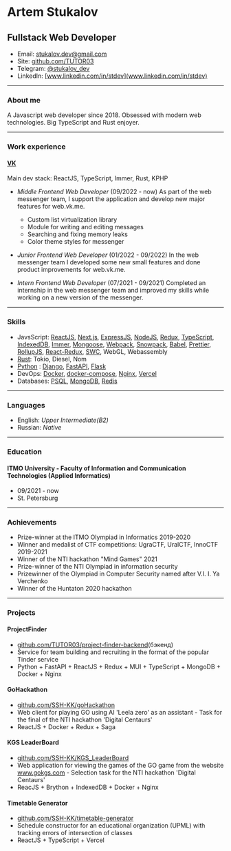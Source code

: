# Artem Stukalov

## Fullstack Web Developer

- Email: stukalov.dev@gmail.com
- Site: [github.com/TUTOR03](github.com/TUTOR03)
- Telegram: [@stukalov_dev](t.me/stukalov_dev)
- LinkedIn: [www.linkedin.com/in/stdev](www.linkedin.com/in/stdev)

---

### About me

A Javascript web developer since 2018. Obsessed with modern web technologies. Big TypeScript and Rust enjoyer.

---

### Work experience

#### [VK](vk.com)

Main dev stack: ReactJS, TypeScript, Immer, Rust, KPHP

- _Middle Frontend Web Developer_ (09/2022 - now)
  As part of the web messenger team, I support the application and develop new major features for web.vk.me.

  - Custom list virtualization library
  - Module for writing and editing messages
  - Searching and fixing memory leaks
  - Сolor theme styles for messenger

- _Junior Frontend Web Developer_ (01/2022 - 09/2022)
  In the web messenger team I developed some new small features and done product improvements for web.vk.me.

- _Intern Frontend Web Developer_ (07/2021 - 09/2021)
  Completed an internship in the web messenger team and improved my skills while working on a new version of the messenger.

---

### Skills

- JavsScript: [ReactJS](reactjs.org), [Next.js](nextjs.org), [ExpressJS](expressjs.com), [NodeJS](nodejs.org), [Redux](redux.js.org), [TypeScript](www.typescriptlang.org), [IndexedDB](github.com/jakearchibald/idb), [Immer](immerjs.github.io/immer), [Mongoose](mongoosejs.com), [Webpack](webpack.js.org), [Snowpack](www.snowpack.dev), [Babel](babeljs.io), [Prettier](prettier.io), [RollupJS](rollupjs.org), [React-Redux](react-redux.js.org), [SWC](swc.rs), WebGL, Webassembly
- [Rust](www.rust-lang.org): Tokio, Diesel, Nom
- [Python](www.python.org) : [Django](www.djangoproject.com), [FastAPI](fastapi.tiangolo.com), [Flask](flask.palletsprojects.com)
- DevOps: [Docker](www.docker.com), [docker-compose](docs.docker.com/compose), [Nginx](nginx.org), [Vercel](vercel.com)
- Databases: [PSQL](postgrespro.ru), [MongoDB](www.mongodb.com), [Redis](redis.io)

---

### Languages

- English: _Upper Intermediate(B2)_
- Russian: _Native_

---

### Education

#### ITMO University - Faculty of Information and Communication Technologies (Applied Informatics)

- 09/2021 - now
- St. Petersburg

---

### Achievements

- Prize-winner at the ITMO Olympiad in Informatics 2019-2020
- Winner and medalist of CTF competitions: UgraCTF, UralCTF, InnoCTF 2019-2021
- Winner of the NTI hackathon "Mind Games" 2021
- Prize-winner of the NTI Olympiad in information security
- Prizewinner of the Olympiad in Computer Security named after V.I. I. Ya Verchenko
- Winner of the Huntaton 2020 hackathon

---

### Projects

#### ProjectFinder

- [github.com/TUTOR03/project-finder-backend](github.com/TUTOR03/project-finder-backend)(бэкенд)
- Service for team building and recruiting in the format of the popular Tinder service
- Python + FastAPI + ReactJS + Redux + MUI + TypeScript + MongoDB + Docker + Nginx

#### GoHackathon

- [github.com/SSH-KK/goHackathon](github.com/SSH-KK/goHackathon)
- Web client for playing GO using AI 'Leela zero' as an assistant - Task for the final of the NTI hackathon 'Digital Centaurs'
- ReactJS + Docker + Redux + Saga

#### KGS LeaderBoard

- [github.com/SSH-KK/KGS_LeaderBoard](github.com/SSH-KK/KGS_LeaderBoard)
- Web application for viewing the games of the GO game from the website www.gokgs.com - Selection task for the NTI hackathon 'Digital Centaurs'
- ReacJS + Brython + IndexedDB + Docker + Nginx

#### Timetable Generator

- [github.com/SSH-KK/timetable-generator](github.com/SSH-KK/timetable-generator)
- Schedule constructor for an educational organization (UPML) with tracking errors of intersection of classes
- ReactJS + TypeScript + Vercel
